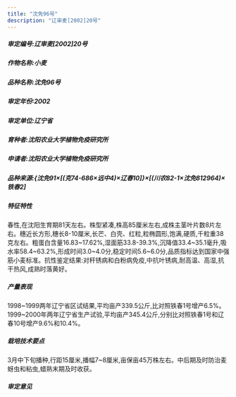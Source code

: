```yaml
---
title: "沈免96号"
description: "辽审麦[2002]20号"
---
```

##### 审定编号:辽审麦[2002]20号

##### 作物名称:小麦

##### 品种名称:沈免96号

##### 审定年份:2002

##### 审定单位:辽宁省

##### 育种者:沈阳农业大学植物免疫研究所

##### 申请者:沈阳农业大学植物免疫研究所

##### 品种来源:{沈免91×[(克74-686×远中4)×辽春10]}×[(川农82-1×沈免812964)×铁春2]

##### 特征特性
春性,在沈阳生育期81天左右。株型紧凑,株高85厘米左右,成株主茎叶片数8片左右。穗近长方形,穗长8-10厘米,长芒、白壳、红粒,粒椭圆形,饱满,硬质,千粒重38克左右。粗蛋白含量16.83~17.62%,湿面筋33.8-39.3%,沉降值33.4~35.1毫升,吸水率58.4~63.2%,形成时间3.0~4.0分,稳定时间5.6~6.0分,品质指标达到国家中强筋小麦标准。抗性鉴定结果:对秆锈病和白粉病免疫,中抗叶锈病,耐高温、高湿,抗干热风,成熟时落黄好。

##### 产量表现
1998~1999两年辽宁省区试结果,平均亩产339.5公斤,比对照铁春1号增产6.5%。1999~2000年两年辽宁省生产试验,平均亩产345.4公斤,分别比对照铁春1号和辽春10号增产9.6%和10.4%。

##### 栽培技术要点
3月中下旬播种,行距15厘米,播幅7~8厘米,亩保亩45万株左右。中后期及时防治麦蚜虫和粘虫,蜡熟末期及时收获。

##### 审定意见

